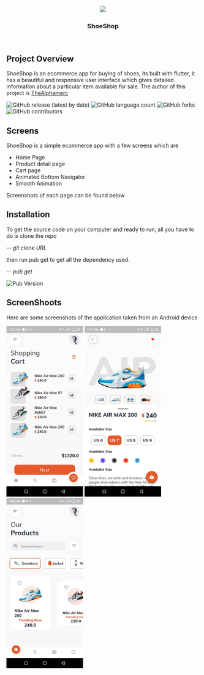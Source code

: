 <p align="center">
  <img src="assets/shooe_tilt_1.png">
</p>
<h3 align="center">ShoeShop</h3>
<br>


## Project Overview

ShoeShop is an ecommerce app for buying of shoes, its built with flutter, it has a beautiful and responsive user interface which gives detailed information about a particular item available for sale. The author of this project is [TheAlphamerc](https://github.com/TheAlphamerc) 

![GitHub release (latest by date)](https://img.shields.io/github/v/release/TheAlphamerc/flutter_ecommerce_app)  ![GitHub language count](https://img.shields.io/github/languages/count/VershimaKelvin/ShoeShop?color=ea)
![GitHub forks](https://img.shields.io/github/forks/TheAlphamerc/flutter_ecommerce_app) ![GitHub contributors](https://img.shields.io/github/contributors/TheAlphamerc/flutter_ecommerce_app?color=ead)


## Screens
ShoeShop is a simple ecommerce app with a few screens which are


* Home Page
* Product detail page
* Cart page
* Animated Bottom Navigator
* Smooth Animation

Screenshots of each page can be found below

## Installation

To get the source code on your computer and ready to run, all you have to do is clone the repo

*--  git clone URL*


then run pub get to get all the dependency used.

*--  pub get*

![Pub Version](https://img.shields.io/pub/v/flutter)


## ScreenShoots
Here are some screenshots of the application taken from an Android device

<img src="assets/shoe.jpg" alt="drawing" width="200"/>
<img src="assets/shoe2.jpg" alt="drawing" width="200"/>
<img src="assets/shoe3.jpg" alt="drawing" width="200"/>

